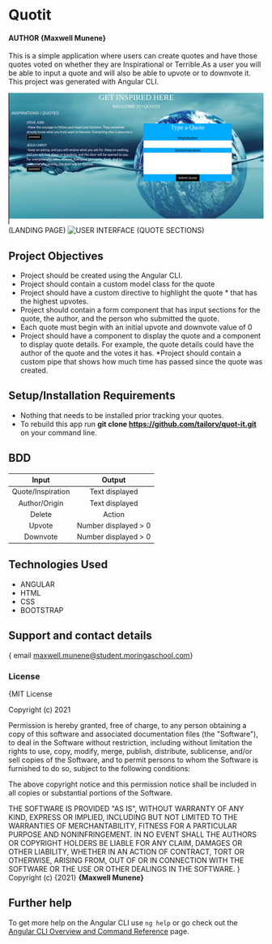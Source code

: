 # Quotit

#### AUTHOR **{Maxwell Munene}**

This is a simple application where users can create quotes and have those quotes voted on whether they are Inspirational or Terrible.As a user you will be able to input a quote and will also be able to upvote or to downvote it. This project was generated with Angular CLI.


![USER INTERFACE](src/assets/landingpage.png) (LANDING PAGE)
![USER INTERFACE](src/assets/homepage1.png) (QUOTE SECTIONS)



## Project Objectives
* Project should be created using the Angular CLI.
* Project should contain a custom model class for the quote
* Project should have a custom directive to highlight the quote * that has the highest upvotes.
* Project should contain a form component that has input sections for the quote, the author, and the person who submitted the quote.
* Each quote must begin with an initial upvote and downvote value of 0
* Project should have a component to display the quote and a component to display quote details. For example, the quote details could have the author of the quote and the votes it has.
*Project should contain a custom pipe that shows how much time has passed since the quote was created. 


## Setup/Installation Requirements
* Nothing that needs to be installed prior tracking your quotes.
* To rebuild this app run **git clone https://github.com/tailorv/quot-it.git**  on your command line.


## BDD
 | Input                | Output
 | :-------------:      | :-------------:
 |  Quote/Inspiration               | Text displayed
 |  Author/Origin              | Text displayed
 |  Delete                | Action 
 |  Upvote              | Number displayed > 0
 |  Downvote            | Number displayed > 0


## Technologies Used
 * ANGULAR
 * HTML
 * CSS
 * BOOTSTRAP


## Support and contact details
{ email maxwell.munene@student.moringaschool.com}
### License
{MIT License

Copyright (c) 2021

Permission is hereby granted, free of charge, to any person obtaining a copy
of this software and associated documentation files (the "Software"), to deal
in the Software without restriction, including without limitation the rights
to use, copy, modify, merge, publish, distribute, sublicense, and/or sell
copies of the Software, and to permit persons to whom the Software is
furnished to do so, subject to the following conditions:

The above copyright notice and this permission notice shall be included in all
copies or substantial portions of the Software.

THE SOFTWARE IS PROVIDED "AS IS", WITHOUT WARRANTY OF ANY KIND, EXPRESS OR
IMPLIED, INCLUDING BUT NOT LIMITED TO THE WARRANTIES OF MERCHANTABILITY,
FITNESS FOR A PARTICULAR PURPOSE AND NONINFRINGEMENT. IN NO EVENT SHALL THE
AUTHORS OR COPYRIGHT HOLDERS BE LIABLE FOR ANY CLAIM, DAMAGES OR OTHER
LIABILITY, WHETHER IN AN ACTION OF CONTRACT, TORT OR OTHERWISE, ARISING FROM,
OUT OF OR IN CONNECTION WITH THE SOFTWARE OR THE USE OR OTHER DEALINGS IN THE
SOFTWARE.
}
Copyright (c) {2021} **{Maxwell Munene}**

## Further help
To get more help on the Angular CLI use `ng help` or go check out the [Angular CLI Overview and Command Reference](https://angular.io/cli) page.
